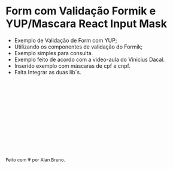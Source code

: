 # Form com Validação Formik e YUP/Mascara React Input Mask

- Exemplo de Validação de Form com YUP;
- Utilizando os componentes de validação do Formik;
- Exemplo simples para consulta.
- Exemplo feito de acordo com a video-aula do Vinicius Dacal.
- Inserido exemplo com máscaras de cpf e cnpf.
- Falta Integrar as duas lib´s.
<br><br><br><br><br><br><br><br><br><br><br><br><br>
<div style="font-size: 12px;">Feito com 💗 por Alan Bruno.</div>
